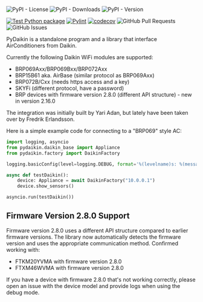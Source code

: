 ![PyPI - License](https://img.shields.io/pypi/l/pydaikin?color=green)
![PyPI - Downloads](https://img.shields.io/pypi/dw/pydaikin?label=downloads&logo=pypi&logoColor=white)
![PyPI - Version](https://img.shields.io/pypi/v/pydaikin?label=version&logo=pypi&logoColor=white)

[![Test Python package](https://github.com/fredrike/pydaikin/actions/workflows/pytest.yml/badge.svg)](https://github.com/fredrike/pydaikin/actions/workflows/pytest.yml)
[![Pylint](https://github.com/fredrike/pydaikin/actions/workflows/pylint.yml/badge.svg)](https://github.com/fredrike/pydaikin/actions/workflows/pylint.yml)
[![codecov](https://codecov.io/github/fredrike/pydaikin/graph/badge.svg?token=DFEYF4L0J2)](https://codecov.io/github/fredrike/pydaikin)
![GitHub Pull Requests](https://img.shields.io/github/issues-pr/fredrike/pydaikin?logo=github)
![GitHub Issues](https://img.shields.io/github/issues/fredrike/pydaikin?logo=github)

PyDaikin is a standalone program and a library that interface AirConditioners from Daikin.

Currently the following Daikin WiFi modules are supported:

* BRP069Axx/BRP069Bxx/BRP072Axx
* BRP15B61 aka. AirBase (similar protocol as BRP069Axx)
* BRP072B/Cxx (needs https access and a key)
* SKYFi (different protocol, have a password)
* BRP devices with firmware version 2.8.0 (different API structure) - new in version 2.16.0

The integration was initially built by Yari Adan, but lately have been taken over by Fredrik Erlandsson.

Here is a simple example code for connecting to a  "BRP069" style AC:
```python
import logging, asyncio
from pydaikin.daikin_base import Appliance
from pydaikin.factory import DaikinFactory

logging.basicConfig(level=logging.DEBUG, format='%(levelname)s: %(message)s')

async def testDaikin():
    device: Appliance = await DaikinFactory("10.0.0.1")
    device.show_sensors()

asyncio.run(testDaikin())
```

## Firmware Version 2.8.0 Support

Firmware version 2.8.0 uses a different API structure compared to earlier firmware versions. The library now automatically detects the firmware version and uses the appropriate communication method. Confirmed working with:

* FTKM20YVMA with firmware version 2.8.0
* FTXM46WVMA with firmware version 2.8.0

If you have a device with firmware 2.8.0 that's not working correctly, please open an issue with the device model and provide logs when using the debug mode.